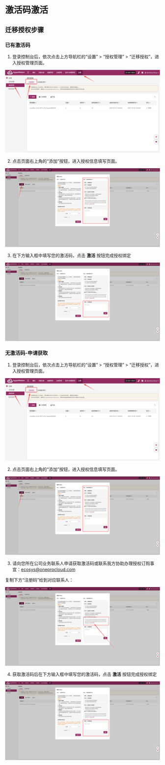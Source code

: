 # **激活码激活**

## **迁移授权步骤**

### **已有激活码**

1. 登录控制台后，依次点击上方导航栏的“设置” > “授权管理” > “迁移授权”，进入授权管理页面。

![](./images/activationcodeactivation-disasterresilienceauthorizationsteps-1.png)

2. 点击页面右上角的“添加”按钮，进入授权信息填写页面。

![](./images/activationcodeactivation-disasterresilienceauthorizationsteps-2.png)

3. 在下方输入框中填写您的激活码，点击 **激活** 按钮完成授权绑定

![](./images/activationcodeactivation-disasterresilienceauthorizationsteps-3.png)

### **无激活码-申请获取**

1. 登录控制台后，依次点击上方导航栏的“设置” > “授权管理” > “迁移授权”，进入授权管理页面。

![](./images/activationcodeactivation-disasterresilienceauthorizationsteps-4.png)

2. 点击页面右上角的“添加”按钮，进入授权信息填写页面。

![](./images/activationcodeactivation-disasterresilienceauthorizationsteps-5.png)

3. 请向您所在公司业务联系人申请获取激活码或联系我方协助办理授权订购事宜：ecosys@oneprocloud.com

复制下方“注册码”给到对应联系人：

![](./images/activationcodeactivation-disasterresilienceauthorizationsteps-6.png)

4. 获取激活码后在下方输入框中填写您的激活码，点击 **激活** 按钮完成授权绑定

![](./images/activationcodeactivation-disasterresilienceauthorizationsteps-7.png)
